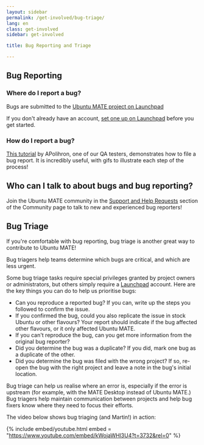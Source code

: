 ```yaml
---
layout: sidebar
permalink: /get-involved/bug-triage/
lang: en
class: get-involved
sidebar: get-involved

title: Bug Reporting and Triage

---
```



## Bug Reporting

### Where do I report a bug?

Bugs are submitted to the [Ubuntu MATE project on Launchpad](https://bugs.launchpad.net/ubuntu-mate)

If you don't already have an account, [set one up on Launchpad](https://help.launchpad.net/YourAccount/NewAccount)
before you get started. 

### How do I report a bug?

[This tutorial](https://ubuntu-mate.community/t/17943) by APolihron, one of our QA testers,
demonstrates how to file a bug report. It is incredibly useful, 
with gifs to illustrate each step of the process!

## Who can I talk to about bugs and bug reporting?

Join the Ubuntu MATE community in the [Support and Help Requests](https://ubuntu-mate.community/c/support/10)
section of the Community page to talk to new and experienced bug
reporters! 





## Bug Triage

If you're comfortable with bug reporting, bug triage is another great
way to contribute to Ubuntu MATE!

Bug triagers help teams determine which bugs are critical, and which are 
less urgent.

Some bug triage tasks require special privileges granted by project owners or
administrators, but others simply require a [Launchpad](https://code.launchpad.net/ubuntu/+login) account.
Here are the key things you can do to help us prioritise bugs:

* Can you reproduce a reported bug? If you can, write up the steps you followed
to confirm the issue.
* If you confirmed the bug, could you also replicate the issue in stock Ubuntu
or other flavours? Your report should indicate if the bug affected other
flavours, or it only affected Ubuntu MATE.
* If you can't reproduce the bug, can you get more information from the
original bug reporter?
* Did you determine the bug was a duplicate? If you did, mark one bug as a duplicate
of the other.
* Did you determine the bug was filed with the wrong project? If so, re-open the
bug with the right project and leave a note in the bug's initial location.

Bug triage can help us realise where an error is, especially if the error
is upstream (for example, with the MATE Desktop instead of Ubuntu MATE.) 
Bug triagers help maintain communication between projects and help bug 
fixers know where they need to focus their efforts.

The video below shows bug triaging (and Martin!) in action:

{% include embed/youtube.html embed = "https://www.youtube.com/embed/kWojaWHl3U4?t=3732&rel=0" %}
